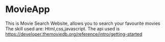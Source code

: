 # MovieApp
This is Movie Search Website, allows you to search your favourite movies
The skill used are: Html,css,javascript.
The api used is https://developer.themoviedb.org/reference/intro/getting-started
